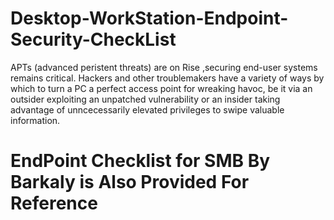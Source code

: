 # Desktop-WorkStation-Endpoint-Security-CheckList

APTs (advanced peristent threats) are on Rise ,securing end-user systems remains critical. Hackers and other troublemakers have a variety of ways by which to turn a PC a perfect access point for wreaking havoc, be it via an outsider exploiting an unpatched vulnerability or an insider taking advantage of unncecessarily elevated privileges to swipe valuable information.

# EndPoint Checklist for SMB By Barkaly is Also Provided For Reference
